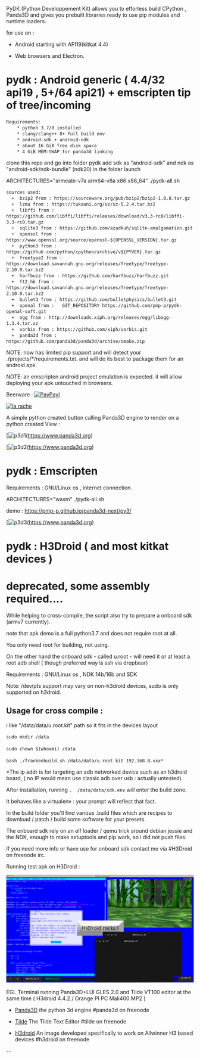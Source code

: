 PyDK (Python Developpement Kit) allows you to efforless build CPython , Panda3D and gives you prebuilt libraries
ready to use pip modules and runtime loaders.

for use on :

- Android starting with API19(kitkat 4.4)

- Web browsers and Electron.



# pydk : Android generic ( 4.4/32 api19 , 5+/64 api21) + emscripten tip of tree/incoming


```
Requirements:
    * python 3.7/8 installed
    * clang/clang++ 8+ full build env
    * android-sdk + android-ndk
    * about 16 GiB free disk space
    * 4 GiB MEM-SWAP for panda3d linking
```

clone this repo and go into folder pydk
add sdk as "android-sdk" and ndk as "android-sdk/ndk-bundle" (ndk20) in the folder
launch

ARCHITECTURES="armeabi-v7a arm64-v8a x86 x86_64" ./pydk-all.sh

```
sources used:
  +  bzip2 from : https://sourceware.org/pub/bzip2/bzip2-1.0.8.tar.gz
  +  lzma from : https://tukaani.org/xz/xz-5.2.4.tar.bz2
  +  libffi from : https://github.com/libffi/libffi/releases/download/v3.3-rc0/libffi-3.3-rc0.tar.gz
  +  sqlite3 from : https://github.com/azadkuh/sqlite-amalgamation.git
  +  openssl from : https://www.openssl.org/source/openssl-${OPENSSL_VERSION}.tar.gz
  +  python3 from : https://github.com/python/cpython/archive/v${PYVER}.tar.gz
  +  freetype2 from : https://download.savannah.gnu.org/releases/freetype/freetype-2.10.0.tar.bz2
  +  harfbuzz from : https://github.com/harfbuzz/harfbuzz.git
  +  ft2_hb from : https://download.savannah.gnu.org/releases/freetype/freetype-2.10.0.tar.bz2
  +  bullet3 from : https://github.com/bulletphysics/bullet3.git
  +  openal from :   GIT_REPOSITORY https://github.com/pmp-p/pydk-openal-soft.git
  +  ogg from : http://downloads.xiph.org/releases/ogg/libogg-1.3.4.tar.xz
  +  vorbis from : https://github.com/xiph/vorbis.git
  +  panda3d from : https://github.com/panda3d/panda3d/archive/cmake.zip
```

NOTE: now has limited pip support and will detect  your ./projects/*/requirements.txt.
and will do its best to package them for an android apk.

NOTE: an emscripten android project emulation is expected.
it will allow deploying your apk untouched in browsers.


Beerware : [![PayPayl](https://img.shields.io/badge/Paypal-Me-yellow.svg)](http://paypal.me/pmpp)


[![la rache](https://www.la-rache.com/img/kro.jpg)](https://www.la-rache.com)



A simple python created button calling Panda3D engine to render on a python created View :

[![p3d1](https://raw.githubusercontent.com/pmp-p/pydk/master/docs/Panda3D/pandapk-step1.png)(https://www.panda3d.org)

[![p3d2](https://raw.githubusercontent.com/pmp-p/pydk/master/docs/Panda3D/pandapk-step2.png)(https://www.panda3d.org)



# pydk : Emscripten

Requirements : GNU/Linux os , internet connection.

ARCHITECTURES="wasm" ./pydk-all.sh



demo :  https://pmp-p.github.io/panda3d-next/py3/


[![p3d3](https://raw.githubusercontent.com/pmp-p/pydk/master/docs/Panda3D/pandapk-step3.png)(https://www.panda3d.org)










# pydk : H3Droid ( and most kitkat devices )
# deprecated, some assembly required....

While helping to cross-compile, the script also try to prepare a onboard sdk (armv7 currently).

note that apk demo is a full python3.7 and does not require root at all.

You only need root for building, not using.

On the other hand the onboard sdk - called u.root - will need it or at least a root adb shell ( though preferred way is ssh via dropbear)

Requirements : GNU/Linux os , NDK 14b/16b and SDK

Note: /dev/pts support may vary on non-h3droid devices, sudo is only supported on h3droid.


Usage for cross compile :
--

i like "/data/data/u.root.kit" path so it fits in the devices layout



```
sudo mkdir /data

sudo chown $(whoami) /data

bash ./frankenbuild.sh /data/data/u.root.kit 192.168.0.xxx*
```

*The ip addr is for targeting an adb networked device such as an h3droid board, ( no IP would mean use classic adb over usb : actually untested).


After installation, running  ```.  /data/data/sdk.env```  will enter the build zone.

It behaves like a virtualenv : your prompt will reflect that fact.

In the build folder you'll find various .build files which are recipes to download / patch / build some software for your presets.


The onboard sdk rely on an elf loader / qemu trick around debian jessie and the NDK, enough to make setuptools and pip work, so i did not push files.


If you need more info or have use for onboard sdk contact me via #H3Droid on freenode irc.

Running test apk on H3Droid :

[![PayPayl](https://raw.githubusercontent.com/pmp-p/h3droid/sdk/usr/src/projects/b0.png)](http://paypal.me/pmpp)

EGL Terminal running Panda3D+LUI GLES 2.0  and Tilde VT100 editor at the same time ( H3droid 4.4.2 / Orange PI PC Mali400 MP2 )

* [Panda3D](https://github.com/panda3d/panda3d) *the* python 3d engine  #panda3d on freenode

* [Tilde](https://github.com/gphalkes/tilde) The Tilde Text Editor  #tilde on freenode

* [H3droid](https://h3droid.com) An image developed specifically to work on Allwinner H3 based devices #h3droid on freenode

--


